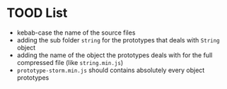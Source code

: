 # TOOD List

- kebab-case the name of the source files
- adding the sub folder `string` for the prototypes that deals with `String` object
- adding the name of the object the prototypes deals with for the full compressed file (like `string.min.js`)
- `prototype-storm.min.js` should contains absolutely every object prototypes